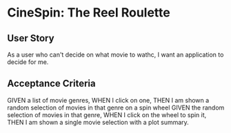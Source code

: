 # CineSpin: The Reel Roulette

## User Story
As a user who can't decide on what movie to wathc, I want an application to decide for me.

## Acceptance Criteria
GIVEN a list of movie genres, WHEN I click on one, THEN I am shown a random selection of movies in that genre on a spin wheel
GIVEN the random selection of movies in that genre, WHEN I click on the wheel to spin it, THEN I am shown a single movie selection with a plot summary.


